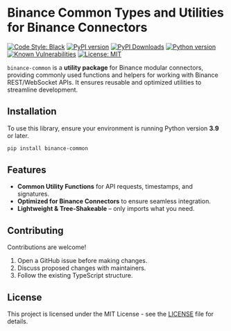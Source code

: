 # Binance Common Types and Utilities for Binance Connectors

[![Code Style: Black](https://img.shields.io/badge/code_style-black-black)](https://black.readthedocs.io/en/stable/)
[![PyPI version](https://img.shields.io/pypi/v/binance-common)](https://pypi.python.org/pypi/binance-common)
[![PyPI Downloads](https://img.shields.io/pypi/dm/binance-common.svg)](https://pypi.org/project/binance-common/)
[![Python version](https://img.shields.io/pypi/pyversions/binance-connector)](https://www.python.org/downloads/)
[![Known Vulnerabilities](https://img.shields.io/badge/security-scanned-brightgreen)](https://github.com/binance/binance-connector-python/security)
[![License: MIT](https://img.shields.io/badge/License-MIT-yellow.svg)](https://opensource.org/licenses/MIT)

`binance-common` is a **utility package** for Binance modular connectors, providing commonly used functions and helpers for working with Binance REST/WebSocket APIs. It ensures reusable and optimized utilities to streamline development.

## Installation

To use this library, ensure your environment is running Python version **3.9** or later.

```bash
pip install binance-common
```

## Features

- **Common Utility Functions** for API requests, timestamps, and signatures.
- **Optimized for Binance Connectors** to ensure seamless integration.
- **Lightweight & Tree-Shakeable** – only imports what you need.

## Contributing

Contributions are welcome!

1. Open a GitHub issue before making changes.
2. Discuss proposed changes with maintainers.
3. Follow the existing TypeScript structure.

## License

This project is licensed under the MIT License - see the [LICENSE](./LICENCE) file for details.
